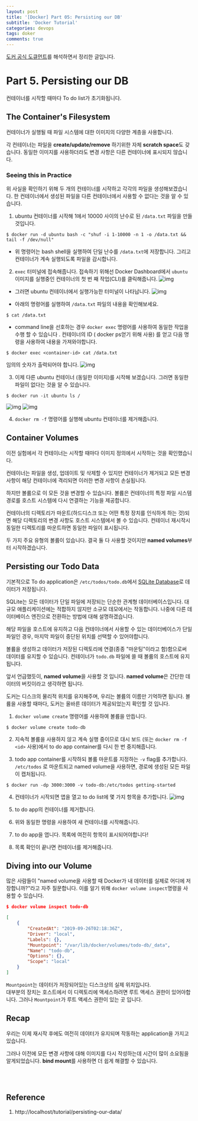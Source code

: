 ```yaml
---
layout: post
title: '[Docker] Part 05: Persisting our DB'
subtitle: 'Docker Tutorial'
categories: devops
tags: doker
comments: true
---
```



[도커 공식 도큐먼트](https://docs.docker.com/get-started/)를 해석하면서 정리한 글입니다.

# Part 5. Persisting our DB
컨테이너를 시작할 때마다 To do list가 초기화됩니다.

## The Container's Filesystem
컨테이너가 실행될 때 파일 시스템에 대한 이미지의 다양한 계층을 사용합니다.

각 컨테이너는 파일을 **create/update/remove** 하기위한 자체 **scratch space**도 갖습니다. 동일한 이미지를 사용하더라도 변경 사항은 다른 컨테이너에 표시되지 않습니다.

### Seeing this in Practice
위 사실을 확인하기 위해 두 개의 컨테이너를 시작하고 각각의 파일을 생성해보겠습니다. 한 컨테이너에서 생성된 파일을 다른 컨테이너에서 사용할 수 없다는 것을 알 수 있습니다.

1. ubuntu 컨테이너를 시작해 1에서 10000 사이의 난수로 된 `/data.txt` 파일을 만들 것입니다.
```vim
$ docker run -d ubuntu bash -c "shuf -i 1-10000 -n 1 -o /data.txt && tail -f /dev/null"
```
- 위 명령어는 bash shell을 실행하여 단일 난수를 `/data.txt`에 저장합니다. 그리고 컨테이너가 계속 실행되도록 파일을 감시합니다.

2. `exec` 터미널에 접속해줍니다. 접속하기 위해선 Docker Dashboard에서 `ubuntu` 이미지를 실행중인 컨테이너의 첫 번 째 작업(CLI)를 클릭해줍니다.
![img](/assets/img/docker/ubuntu.png)

- 그러면 ubuntu 컨테이너에서 실행가능한 터미널이 나타납니다.
![img](/assets/img/docker/exec.png)

- 아래의 명령어를 실행하여 `/data.txt` 파일의 내용을 확인해보세요.
```vim
$ cat /data.txt
```

- command line을 선호하는 경우 `docker exec` 명령어를 사용하여 동일한 작업을 수행 할 수 있습니다 . 컨테이너의 ID ( docker ps얻기 위해 사용) 를 얻고 다음 명령을 사용하여 내용을 가져와야합니다.

```vim
$ docker exec <container-id> cat /data.txt
```

임의의 숫자가 출력되어야 합니다.
![img](/assets/img/docker/capture02.png)

3. 이제 다른 ubuntu 컨테이너 (동일한 이미지)를 시작해 보겠습니다. 그러면 동일한 파일이 없다는 것을 알 수 있습니다.
```vim
$ docker run -it ubuntu ls /
```
![img](/assets/img/docker/capture03.png)
![img](/assets/img/docker/capture04.png)

4. `docker rm -f` 명령어를 실행해 ubuntu 컨테이너를 제거해줍니다.

## Container Volumes
이전 실험에서 각 컨테이너는 시작할 때마다 이미지 정의에서 시작하는 것을 확인했습니다. 

컨테이너는 파일을 생성, 업데이트 및 삭제할 수 있지만 컨테이너가 제거되고 모든 변경 사항이 해당 컨테이너에 격리되면 이러한 변경 사항이 손실됩니다. 

하지만 볼륨으로 이 모든 것을 변경할 수 있습니다.
볼륨은 컨테이너의 특정 파일 시스템 경로를 호스트 시스템에 다시 연결하는 기능을 제공합니다. 

컨테이너의 디렉토리가 마운트(하드디스크 또는 어떤 특정 장치를 인식하게 하는 것)되면 해당 디렉토리의 변경 사항도 호스트 시스템에서 볼 수 있습니다. 컨테이너 재시작시 동일한 디렉토리를 마운트하면 동일한 파일이 표시됩니다.

두 가지 주요 유형의 볼륨이 있습니다. 결국 둘 다 사용할 것이지만 **named volumes**부터 시작하겠습니다.

## Persisting our Todo Data
기본적으로 To do application은 `/etc/todos/todo.db`에서 [SQLite Database](https://www.sqlite.org/index.html)로 데이터가 저장됩니다.

SQLite는 모든 데이터가 단일 파일에 저장되는 단순한 관계형 데이터베이스입니다. 대규모 애플리케이션에는 적합하지 않지만 소규모 데모에서는 작동합니다. 나중에 다른 데이터베이스 엔진으로 전환하는 방법에 대해 설명하겠습니다.

해당 파일을 호스트에 유지하고 다음 컨테이너에서 사용할 수 있는 데이터베이스가 단일 파일인 경우, 마지막 파일이 중단된 위치를 선택할 수 있어야합니다. 

볼륨을 생성하고 데이터가 저장된 디렉토리에 연결(종종 "마운팅"이라고 함)함으로써 데이터를 유지할 수 있습니다. 컨테이너가 `todo.db` 파일에 쓸 때 볼륨의 호스트에 유지됩니다.

앞서 언급했듯이, **named volume**을 사용할 것 입니다. **named volume**은 간단한 데이터의 버킷이라고 생각하면 됩니다.

도커는 디스크의 물리적 위치를 유지해주며, 우리는 볼륨의 이름만 기억하면 됩니다. 볼륨을 사용할 때마다, 도커는 올바른 데이터가 제공되었는지 확인할 것 입니다.

1. `docker volume create` 명령어를 사용하여 볼륨을 만듭니다.
```vim
$ docker volume create todo-db
```

2. 지속적 볼륨을 사용하지 않고 계속 실행 중이므로 대시 보드 (또는 `docker rm -f <id>` 사용)에서 to do app container를 다시 한 번 중지해줍니다.

3. todo app container를 시작하되 볼륨 마운트를 지정하는 `-v` flag를 추가합니다. `/etc/todos` 로 마운트되고 named volume을 사용하면, 경로에 생성된 모든 파일이 캡처됩니다.
```vim
$ docker run -dp 3000:3000 -v todo-db:/etc/todos getting-started
```

4. 컨테이너가 시작되면 앱을 열고 to do list에 몇 가지 항목을 추가합니다.
![img](/assets/img/docker/todolist.png)

5. to do app의 컨테이너를 제거합니다.

6. 위와 동일한 명령을 사용하여 새 컨테이너를 시작해줍니다.

7. to do app을 엽니다. 목록에 여전히 항목이 표시되어야합니다!

8. 목록 확인이 끝나면 컨테이너를 제거해줍니다.

## Diving into our Volume
많은 사람들이 "named volume을 사용할 때 Docker가 내 데이터를 실제로 어디에 저장합니까?"라고 자주 질문합니다. 이를 알기 위해 `docker volume inspect`명령을 사용할 수 있습니다.

```json
$ docker volume inspect todo-db

[
    {
        "CreatedAt": "2019-09-26T02:18:36Z",
        "Driver": "local",
        "Labels": {},
        "Mountpoint": "/var/lib/docker/volumes/todo-db/_data",
        "Name": "todo-db",
        "Options": {},
        "Scope": "local"
    }
]
```

`Mountpoint`는 데이터가 저장되어있는 디스크상의 실제 위치입니다.<br> 대부분의 장치는 호스트에서 이 디렉토리에 액세스하려면 루트 액세스 권한이 있어야합니다. 그러나 `Mountpoint`가 루트 액세스 권한이 있는 곳 입니다.

## Recap
우리는 이제 재시작 후에도 여전히 데이터가 유지되며 작동하는 application을 가지고 있습니다.

그러나 이전에 모든 변경 사항에 대해 이미지를 다시 작성하는데 시간이 많이 소요됨을 알게되었습니다. **bind mount**를 사용하면 더 쉽게 해결할 수 있습니다.


<br><br>

## Reference
1. http://localhost/tutorial/persisting-our-data/ 
